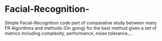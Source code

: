 # Facial-Recognition-

Simple Facial-Recognition code 
part of comparative study between many FR Algorithms and methods (On going) for the best method given a set of metrics including complexity, performance, noise tolerance,...
